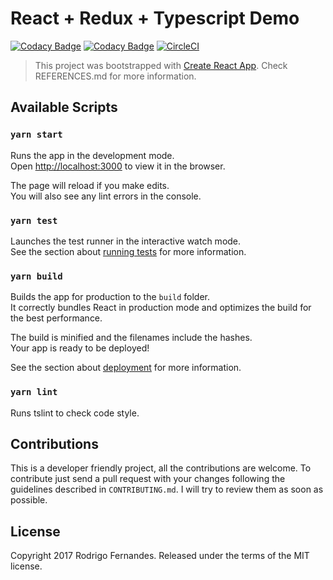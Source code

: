 # React + Redux + Typescript Demo

[![Codacy Badge](https://api.codacy.com/project/badge/Grade/3ca65ea6f0584ce7aec9a72e0acf8792)](https://www.codacy.com/app/rtfpessoa/react-redux-typescript-demo?utm_source=github.com&amp;utm_medium=referral&amp;utm_content=rtfpessoa/react-redux-typescript-demo&amp;utm_campaign=Badge_Grade)
[![Codacy Badge](https://api.codacy.com/project/badge/Coverage/3ca65ea6f0584ce7aec9a72e0acf8792)](https://www.codacy.com/app/rtfpessoa/react-redux-typescript-demo?utm_source=github.com&utm_medium=referral&utm_content=rtfpessoa/react-redux-typescript-demo&utm_campaign=Badge_Coverage)
[![CircleCI](https://circleci.com/gh/rtfpessoa/react-redux-typescript-demo.svg?style=svg)](https://circleci.com/gh/rtfpessoa/react-redux-typescript-demo)

> This project was bootstrapped with [Create React App](https://github.com/facebookincubator/create-react-app).
Check REFERENCES.md for more information.

## Available Scripts

### `yarn start`

Runs the app in the development mode.<br>
Open [http://localhost:3000](http://localhost:3000) to view it in the browser.

The page will reload if you make edits.<br>
You will also see any lint errors in the console.

### `yarn test`

Launches the test runner in the interactive watch mode.<br>
See the section about [running tests](#running-tests) for more information.

### `yarn build`

Builds the app for production to the `build` folder.<br>
It correctly bundles React in production mode and optimizes the build for the best performance.

The build is minified and the filenames include the hashes.<br>
Your app is ready to be deployed!

See the section about [deployment](#deployment) for more information.

### `yarn lint`

Runs tslint to check code style.

## Contributions

This is a developer friendly project, all the contributions are welcome.
To contribute just send a pull request with your changes following the guidelines described in `CONTRIBUTING.md`.
I will try to review them as soon as possible.

## License

Copyright 2017 Rodrigo Fernandes. Released under the terms of the MIT license.
